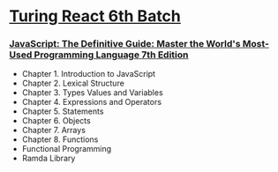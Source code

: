 # [Turing React 6th Batch](https://www.facebook.com/groups/734444874751170)

### [JavaScript: The Definitive Guide: Master the World's Most-Used Programming Language 7th Edition](https://www.amazon.com/JavaScript-Definitive-Most-Used-Programming-Language/dp/1491952024)

- Chapter 1. Introduction to JavaScript
- Chapter 2. Lexical Structure
- Chapter 3. Types Values and Variables
- Chapter 4. Expressions and Operators
- Chapter 5. Statements
- Chapter 6. Objects
- Chapter 7. Arrays
- Chapter 8. Functions
- Functional Programming
- Ramda Library
